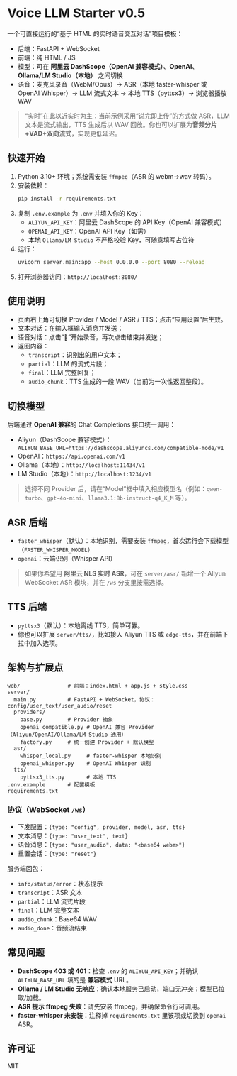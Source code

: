 # Voice LLM Starter v0.5

一个可直接运行的“基于 HTML 的实时语音交互对话”项目模板：
- 后端：FastAPI + WebSocket
- 前端：纯 HTML / JS
- 模型：可在 **阿里云 DashScope（OpenAI 兼容模式）**、**OpenAI**、**Ollama/LM Studio（本地）** 之间切换
- 语音：麦克风录音（WebM/Opus）→ ASR（本地 faster-whisper 或 OpenAI Whisper）→ LLM 流式文本 → 本地 TTS（pyttsx3）→ 浏览器播放 WAV

> “实时”在此以近实时为主：当前示例采用“说完即上传”的方式做 ASR，LLM 文本是流式输出，TTS 生成后以 WAV 回放。你也可以扩展为**音频分片+VAD+双向流式**，实现更低延迟。

## 快速开始

1. Python 3.10+ 环境；系统需安装 `ffmpeg`（ASR 的 webm→wav 转码）。
2. 安装依赖：
   ```bash
   pip install -r requirements.txt
   ```
3. 复制 `.env.example` 为 `.env` 并填入你的 Key：
   - `ALIYUN_API_KEY`：阿里云 DashScope 的 API Key（OpenAI 兼容模式）
   - `OPENAI_API_KEY`：OpenAI API Key（如需）
   - 本地 `Ollama/LM Studio` 不严格校验 Key，可随意填写占位符
4. 运行：
   ```bash
   uvicorn server.main:app --host 0.0.0.0 --port 8080 --reload
   ```
5. 打开浏览器访问：`http://localhost:8080/`

## 使用说明

- 页面右上角可切换 Provider / Model / ASR / TTS；点击“应用设置”后生效。
- 文本对话：在输入框输入消息并发送；
- 语音对话：点击“🎤”开始录音，再次点击结束并发送；
- 返回内容：
  - `transcript`：识别出的用户文本；
  - `partial`：LLM 的流式片段；
  - `final`：LLM 完整回复；
  - `audio_chunk`：TTS 生成的一段 WAV（当前为一次性返回整段）。

## 切换模型

后端通过 **OpenAI 兼容**的 Chat Completions 接口统一调用：
- Aliyun（DashScope 兼容模式）：`ALIYUN_BASE_URL=https://dashscope.aliyuncs.com/compatible-mode/v1`
- OpenAI：`https://api.openai.com/v1`
- Ollama（本地）：`http://localhost:11434/v1`
- LM Studio（本地）：`http://localhost:1234/v1`

> 选择不同 Provider 后，请在“Model”框中填入相应模型名（例如：`qwen-turbo`、`gpt-4o-mini`、`llama3.1:8b-instruct-q4_K_M` 等）。

## ASR 后端

- `faster_whisper`（默认）：本地识别，需要安装 `ffmpeg`，首次运行会下载模型（`FASTER_WHISPER_MODEL`）
- `openai`：云端识别（Whisper API）

> 如果你希望用 **阿里云 NLS 实时 ASR**，可在 `server/asr/` 新增一个 Aliyun WebSocket ASR 模块，并在 `/ws` 分支里按需选择。

## TTS 后端

- `pyttsx3`（默认）：本地离线 TTS，简单可靠。
- 你也可以扩展 `server/tts/`，比如接入 Aliyun TTS 或 `edge-tts`，并在前端下拉中加入选项。

## 架构与扩展点

```
web/               # 前端：index.html + app.js + style.css
server/
  main.py          # FastAPI + WebSocket，协议：config/user_text/user_audio/reset
  providers/
    base.py        # Provider 抽象
    openai_compatible.py # OpenAI 兼容 Provider（Aliyun/OpenAI/Ollama/LM Studio 通用）
    factory.py     # 统一创建 Provider + 默认模型
  asr/
    whisper_local.py     # faster-whisper 本地识别
    openai_whisper.py    # OpenAI Whisper 识别
  tts/
    pyttsx3_tts.py       # 本地 TTS
.env.example       # 配置模板
requirements.txt
```

### 协议（WebSocket `/ws`）

- 下发配置：`{type: "config", provider, model, asr, tts}`
- 文本消息：`{type: "user_text", text}`
- 语音消息：`{type: "user_audio", data: "<base64 webm>"}`
- 重置会话：`{type: "reset"}`

服务端回包：
- `info/status/error`：状态提示
- `transcript`：ASR 文本
- `partial`：LLM 流式片段
- `final`：LLM 完整文本
- `audio_chunk`：Base64 WAV
- `audio_done`：音频流结束

## 常见问题

- **DashScope 403 或 401**：检查 `.env` 的 `ALIYUN_API_KEY`；并确认 `ALIYUN_BASE_URL` 填的是 **兼容模式** URL。
- **Ollama / LM Studio 无响应**：确认本地服务已启动，端口无冲突；模型已拉取/加载。
- **ASR 提示 ffmpeg 失败**：请先安装 ffmpeg，并确保命令行可调用。
- **faster-whisper 未安装**：注释掉 `requirements.txt` 里该项或切换到 `openai` ASR。

## 许可证

MIT
